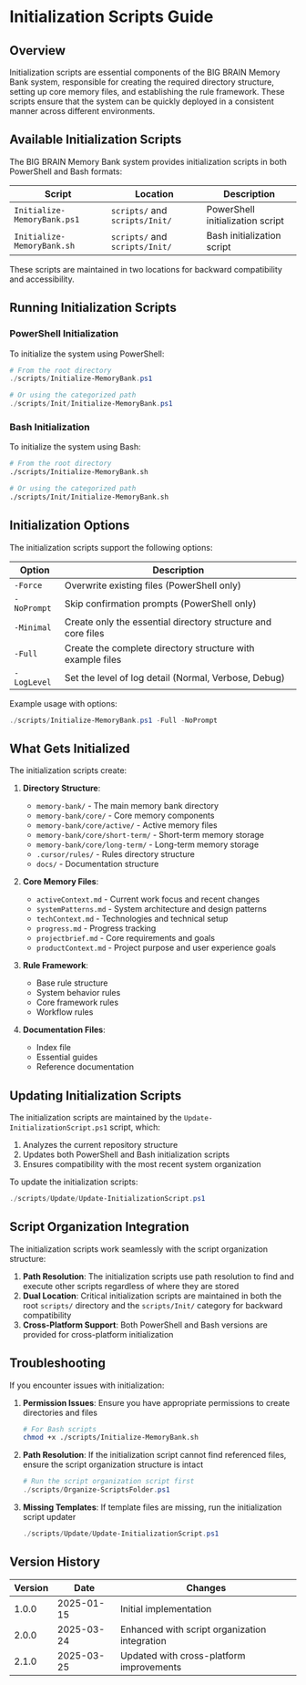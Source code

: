 # Initialization Scripts Guide

## Overview

Initialization scripts are essential components of the BIG BRAIN Memory Bank
system, responsible for creating the required directory structure, setting up
core memory files, and establishing the rule framework. These scripts ensure
that the system can be quickly deployed in a consistent manner across different
environments.

## Available Initialization Scripts

The BIG BRAIN Memory Bank system provides initialization scripts in both
PowerShell and Bash formats:

| Script                      | Location                       | Description                      |
| --------------------------- | ------------------------------ | -------------------------------- |
| `Initialize-MemoryBank.ps1` | `scripts/` and `scripts/Init/` | PowerShell initialization script |
| `Initialize-MemoryBank.sh`  | `scripts/` and `scripts/Init/` | Bash initialization script       |

These scripts are maintained in two locations for backward compatibility and
accessibility.

## Running Initialization Scripts

### PowerShell Initialization

To initialize the system using PowerShell:

```powershell
# From the root directory
./scripts/Initialize-MemoryBank.ps1

# Or using the categorized path
./scripts/Init/Initialize-MemoryBank.ps1
```

### Bash Initialization

To initialize the system using Bash:

```bash
# From the root directory
./scripts/Initialize-MemoryBank.sh

# Or using the categorized path
./scripts/Init/Initialize-MemoryBank.sh
```

## Initialization Options

The initialization scripts support the following options:

| Option      | Description                                                  |
| ----------- | ------------------------------------------------------------ |
| `-Force`    | Overwrite existing files (PowerShell only)                   |
| `-NoPrompt` | Skip confirmation prompts (PowerShell only)                  |
| `-Minimal`  | Create only the essential directory structure and core files |
| `-Full`     | Create the complete directory structure with example files   |
| `-LogLevel` | Set the level of log detail (Normal, Verbose, Debug)         |

Example usage with options:

```powershell
./scripts/Initialize-MemoryBank.ps1 -Full -NoPrompt
```

## What Gets Initialized

The initialization scripts create:

1. **Directory Structure**:

   - `memory-bank/` - The main memory bank directory
   - `memory-bank/core/` - Core memory components
   - `memory-bank/core/active/` - Active memory files
   - `memory-bank/core/short-term/` - Short-term memory storage
   - `memory-bank/core/long-term/` - Long-term memory storage
   - `.cursor/rules/` - Rules directory structure
   - `docs/` - Documentation structure

2. **Core Memory Files**:

   - `activeContext.md` - Current work focus and recent changes
   - `systemPatterns.md` - System architecture and design patterns
   - `techContext.md` - Technologies and technical setup
   - `progress.md` - Progress tracking
   - `projectbrief.md` - Core requirements and goals
   - `productContext.md` - Project purpose and user experience goals

3. **Rule Framework**:

   - Base rule structure
   - System behavior rules
   - Core framework rules
   - Workflow rules

4. **Documentation Files**:
   - Index file
   - Essential guides
   - Reference documentation

## Updating Initialization Scripts

The initialization scripts are maintained by the
`Update-InitializationScript.ps1` script, which:

1. Analyzes the current repository structure
2. Updates both PowerShell and Bash initialization scripts
3. Ensures compatibility with the most recent system organization

To update the initialization scripts:

```powershell
./scripts/Update/Update-InitializationScript.ps1
```

## Script Organization Integration

The initialization scripts work seamlessly with the script organization
structure:

1. **Path Resolution**: The initialization scripts use path resolution to find
   and execute other scripts regardless of where they are stored
2. **Dual Location**: Critical initialization scripts are maintained in both the
   root `scripts/` directory and the `scripts/Init/` category for backward
   compatibility
3. **Cross-Platform Support**: Both PowerShell and Bash versions are provided
   for cross-platform initialization

## Troubleshooting

If you encounter issues with initialization:

1. **Permission Issues**: Ensure you have appropriate permissions to create
   directories and files

   ```bash
   # For Bash scripts
   chmod +x ./scripts/Initialize-MemoryBank.sh
   ```

2. **Path Resolution**: If the initialization script cannot find referenced
   files, ensure the script organization structure is intact

   ```powershell
   # Run the script organization script first
   ./scripts/Organize-ScriptsFolder.ps1
   ```

3. **Missing Templates**: If template files are missing, run the initialization
   script updater
   ```powershell
   ./scripts/Update/Update-InitializationScript.ps1
   ```

## Version History

| Version | Date       | Changes                                       |
| ------- | ---------- | --------------------------------------------- |
| 1.0.0   | 2025-01-15 | Initial implementation                        |
| 2.0.0   | 2025-03-24 | Enhanced with script organization integration |
| 2.1.0   | 2025-03-25 | Updated with cross-platform improvements      |
